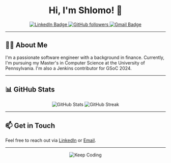 <!--![Header](./github-header-image.png)-->

<h1 align="center">Hi, I'm Shlomo! 👋</h1>

<p align="center">
    <a href="https://www.linkedin.com/in/shlomomoshedahan/">
        <img src="https://img.shields.io/badge/-shlomomdahan-blue?style=flat-square&logo=Linkedin&logoColor=white" alt="LinkedIn Badge">
    </a>
    <a href="https://github.com/shlomomdahan/?tab=follow">
        <img src="https://img.shields.io/github/followers/shlomomdahan?label=Follow&style=social" alt="GitHub followers">
    </a>
    <a href="mailto:shlomomdahan@gmail.com">
        <img src="https://img.shields.io/badge/-shlomomdahan@gmail.com-c14438?style=flat-square&logo=Gmail&logoColor=white" alt="Gmail Badge">
    </a>
</p>

---

## 👨‍💻 About Me

I'm a passionate software engineer with a background in finance. Currently, I'm pursuing my Master's in Computer Science at the University of Pennsylvania. I'm also a Jenkins contributor for GSoC 2024.

---

## 📊 GitHub Stats

<p align="center">
    <img src="https://github-readme-stats.vercel.app/api?username=shlomomdahan&show_icons=true&theme=radical" alt="GitHub Stats">
<!--     <img src="https://github-readme-stats.vercel.app/api/top-langs/?username=shlomomdahan&layout=compact&theme=radical" alt="Top Languages"> -->
    <img src="https://github-readme-streak-stats.herokuapp.com/?user=shlomomdahan&theme=radical" alt="GitHub Streak">
<!--     <img src="https://github-profile-summary-cards.vercel.app/api/cards/profile-details?username=shlomomdahan&theme=radical" alt="GitHub Contributions"> -->
</p>

---

## 📫 Get in Touch

Feel free to reach out via [LinkedIn](https://www.linkedin.com/in/shlomomoshedahan/) or [Email](mailto:shlomomdahan@gmail.com).

---

<p align="center">
    <img src="https://img.shields.io/badge/💻-Keep%20Coding-blue" alt="Keep Coding">
</p>

<!--

## 🛠 Languages & Tools

**Languages**:
![Python](https://img.shields.io/badge/-Python-000?&logo=Python)
![JavaScript](https://img.shields.io/badge/-JavaScript-000?&logo=JavaScript)
![TypeScript](https://img.shields.io/badge/-TypeScript-000?&logo=TypeScript)
![C](https://img.shields.io/badge/-C-000?&logo=C)
![C++](https://img.shields.io/badge/-C++-000?&logo=C%2B%2B)
![Java](https://img.shields.io/badge/-Java-000?&logo=Java&logoColor=007396)

**Frameworks & Libraries**:
![React](https://img.shields.io/badge/-React-000?&logo=React)
![Docker](https://img.shields.io/badge/-Docker-000?&logo=Docker)
![Next.js](https://img.shields.io/badge/-Next.js-000?logo=next.js)
![Flask](https://img.shields.io/badge/-Flask-000?logo=Flask)
![TensorFlow](https://img.shields.io/badge/-TensorFlow-000?&logo=TensorFlow)
![PyTorch](https://img.shields.io/badge/-PyTorch-000?logo=PyTorch)

**Databases**:
![MongoDB](https://img.shields.io/badge/-MongoDB-000?logo=MongoDB)
